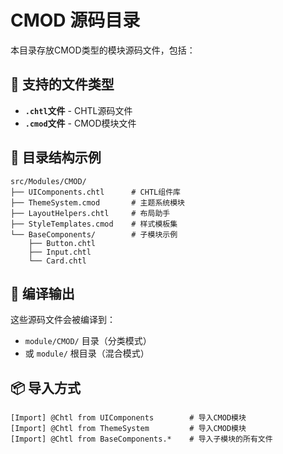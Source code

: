 # CMOD 源码目录

本目录存放CMOD类型的模块源码文件，包括：

## 📄 支持的文件类型

- **`.chtl`文件** - CHTL源码文件
- **`.cmod`文件** - CMOD模块文件

## 📁 目录结构示例

```
src/Modules/CMOD/
├── UIComponents.chtl      # CHTL组件库
├── ThemeSystem.cmod       # 主题系统模块
├── LayoutHelpers.chtl     # 布局助手
├── StyleTemplates.cmod    # 样式模板集
└── BaseComponents/        # 子模块示例
    ├── Button.chtl
    ├── Input.chtl
    └── Card.chtl
```

## 🎯 编译输出

这些源码文件会被编译到：
- `module/CMOD/` 目录（分类模式）
- 或 `module/` 根目录（混合模式）

## 📦 导入方式

```chtl
[Import] @Chtl from UIComponents        # 导入CMOD模块
[Import] @Chtl from ThemeSystem         # 导入CMOD模块
[Import] @Chtl from BaseComponents.*    # 导入子模块的所有文件
```